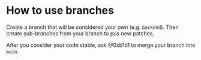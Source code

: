# How to use branches

Create a branch that will be considered your own (e.g. `backend`).
Then create sub-branches from your branch to pus new patches.

After you consider your code stable, ask @0xb1b1 to merge your branch into `main`.
